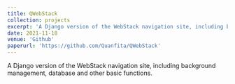```yaml
---
title: QWebStack
collection: projects
excerpt: 'A Django version of the WebStack navigation site, including background management, database and other basic functions.'
date: 2021-11-18
venue: 'Github'
paperurl: 'https://github.com/Quanfita/QWebStack'
---
```


A Django version of the WebStack navigation site, including background management, database and other basic functions.